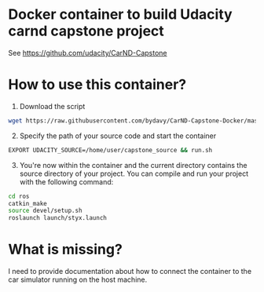 # Docker container to build Udacity carnd capstone project

See https://github.com/udacity/CarND-Capstone

# How to use this container?

1. Download the script
```bash
wget https://raw.githubusercontent.com/bydavy/CarND-Capstone-Docker/master/run.sh
```
2. Specify the path of your source code and start the container
```bash
EXPORT UDACITY_SOURCE=/home/user/capstone_source && run.sh
```
3. You're now within the container and the current directory contains the source directory of your project. You can compile and run your project with the following command:
```bash
cd ros
catkin_make
source devel/setup.sh
roslaunch launch/styx.launch
```

# What is missing?
I need to provide documentation about how to connect the container to the car simulator running on the host machine.
